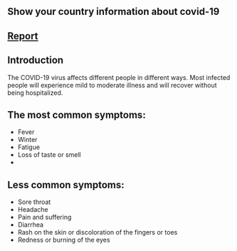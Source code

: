 ## Show your country information about covid-19

## [Report](https://covidstati.netlify.app)
## Introduction
The COVID-19 virus affects different people in different ways. Most infected people will experience mild to moderate illness and will recover without being hospitalized.
## The most common symptoms:
- Fever
- Winter
- Fatigue
- Loss of taste or smell
- 
## Less common symptoms:
- Sore throat
- Headache
- Pain and suffering
- Diarrhea
- Rash on the skin or discoloration of the fingers or toes
- Redness or burning of the eyes
